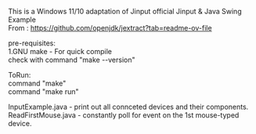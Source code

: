 This is a Windows 11/10 adaptation of Jinput official Jinput & Java Swing Example \
From : [https://github.com/openjdk/jextract?tab=readme-ov-file ](https://github.com/jinput/jinput/tree/master/examples/src/main/java/net/java/games/input/example)

pre-requisites: \
1.GNU make - For quick compile \
	check with command "make --version" 

ToRun: \
command "make" \
command "make run" 

InputExample.java - print out all connceted devices and their components. \
ReadFirstMouse.java - constantly poll for event on the 1st mouse-typed device.
